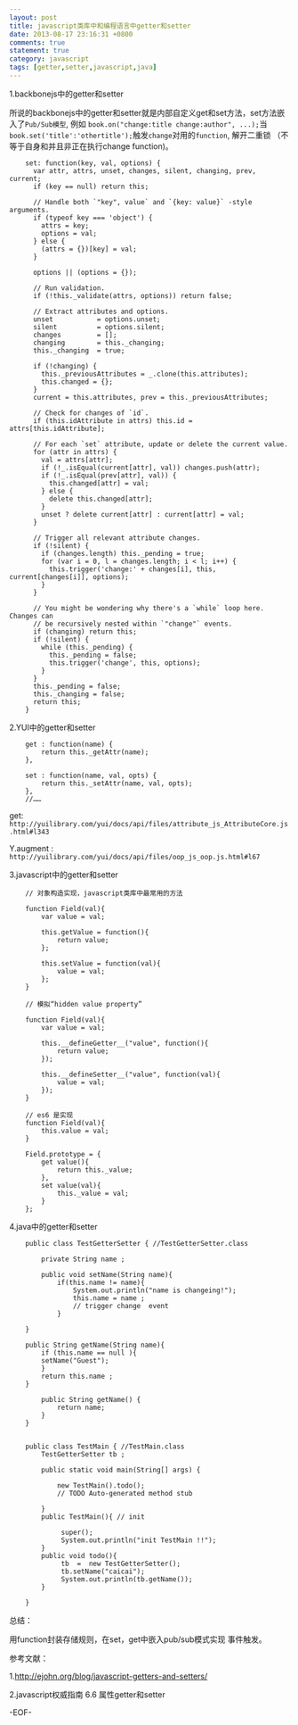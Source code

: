```yaml
---
layout: post
title: javascript类库中和编程语言中getter和setter
date: 2013-08-17 23:16:31 +0800
comments: true
statement: true
category: javascript
tags: [getter,setter,javascript,java]
---
```





1.backbonejs中的getter和setter


所说的backbonejs中的getter和setter就是内部自定义get和set方法，set方法嵌入了`Pub/Sub模型`,
例如 `book.on("change:title change:author", ...);`当`book.set('title':'othertitle');`触发`change`对用的`function`,
解开二重锁 （不等于自身和并且非正在执行change function)。

<!--more-->

```
    set: function(key, val, options) {
      var attr, attrs, unset, changes, silent, changing, prev, current;
      if (key == null) return this;

      // Handle both `"key", value` and `{key: value}` -style arguments.
      if (typeof key === 'object') {
        attrs = key;
        options = val;
      } else {
        (attrs = {})[key] = val;
      }

      options || (options = {});

      // Run validation.
      if (!this._validate(attrs, options)) return false;

      // Extract attributes and options.
      unset           = options.unset;
      silent          = options.silent;
      changes         = [];
      changing        = this._changing;
      this._changing  = true;

      if (!changing) {
        this._previousAttributes = _.clone(this.attributes);
        this.changed = {};
      }
      current = this.attributes, prev = this._previousAttributes;

      // Check for changes of `id`.
      if (this.idAttribute in attrs) this.id = attrs[this.idAttribute];

      // For each `set` attribute, update or delete the current value.
      for (attr in attrs) {
        val = attrs[attr];
        if (!_.isEqual(current[attr], val)) changes.push(attr);
        if (!_.isEqual(prev[attr], val)) {
          this.changed[attr] = val;
        } else {
          delete this.changed[attr];
        }
        unset ? delete current[attr] : current[attr] = val;
      }

      // Trigger all relevant attribute changes.
      if (!silent) {
        if (changes.length) this._pending = true;
        for (var i = 0, l = changes.length; i < l; i++) {
          this.trigger('change:' + changes[i], this, current[changes[i]], options);
        }
      }

      // You might be wondering why there's a `while` loop here. Changes can
      // be recursively nested within `"change"` events.
      if (changing) return this;
      if (!silent) {
        while (this._pending) {
          this._pending = false;
          this.trigger('change', this, options);
        }
      }
      this._pending = false;
      this._changing = false;
      return this;
    }
```

2.YUI中的getter和setter
```
	get : function(name) {
        return this._getAttr(name);
    },

	set : function(name, val, opts) {
        return this._setAttr(name, val, opts);
    },
	//……
```


get: `http://yuilibrary.com/yui/docs/api/files/attribute_js_AttributeCore.js.html#l343`

Y.augment : `http://yuilibrary.com/yui/docs/api/files/oop_js_oop.js.html#l67`




3.javascript中的getter和setter

```
    // 对象构造实现，javascript类库中最常用的方法
    
    function Field(val){
	    var value = val;
	       
	    this.getValue = function(){
	    	return value;
	    };
	       
	    this.setValue = function(val){
	    	value = val;
	    };
    } 
    
    // 模拟“hidden value property” 
    
    function Field(val){
    	var value = val;
       
	    this.__defineGetter__("value", function(){
	    	return value;
	    });
	       
	    this.__defineSetter__("value", function(val){
	    	value = val;
	    });
    }
    
    // es6 是实现
    function Field(val){
    	this.value = val;
    }
     
    Field.prototype = {
	    get value(){
	    	return this._value;
	    },
	    set value(val){
	    	this._value = val;
	    }
    };
```







4.java中的getter和setter

```
    public class TestGetterSetter { //TestGetterSetter.class
    	
    	private String name ;
    
    	public void setName(String name){
    		if(this.name != name){
    			System.out.println("name is changeing!");
    			this.name = name ;
    			// trigger change  event
    		}
    
    }
    
    public String getName(String name){
	    if (this.name == null ){
	    setName("Guest");
	    }
	    return this.name ;
    }
    
    	public String getName() {
    		return name;
    	}
    }


    public class TestMain { //TestMain.class
    	TestGetterSetter tb ;
    
    	public static void main(String[] args) {
    		
    		new TestMain().todo();
    		// TODO Auto-generated method stub
    
    	}
    	public TestMain(){ // init
    		
    		 super();
    		 System.out.println("init TestMain !!");
    	}
    	public void todo(){
    		 tb  =  new TestGetterSetter();
    		 tb.setName("caicai");
    		 System.out.println(tb.getName());
    	}
    
    }
```

总结：

用function封装存储规则，在set，get中嵌入pub/sub模式实现 事件触发。


参考文献：

1.http://ejohn.org/blog/javascript-getters-and-setters/

2.javascript权威指南 6.6 属性getter和setter

-EOF-

